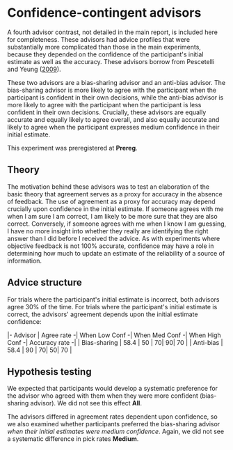 # Confidence-contingent advisors

A fourth advisor contrast, not detailed in the main report, is included here for completeness.
These advisors had advice profiles that were substantially more complicated than those in the main experiments, because they depended on the confidence of the participant's initial estimate as well as the accuracy.
These advisors borrow from Pescetelli and Yeung ([2009](http://doi.apa.org/getdoi.cfm?doi=10.1037/xge0000960)).

These two advisors are a bias-sharing advisor and an anti-bias advisor.
The bias-sharing advisor is more likely to agree with the participant when the participant is confident in their own decisions, while the anti-bias advisor is more likely to agree with the participant when the participant is less confident in their own decisions.
Crucially, these advisors are equally accurate and equally likely to agree overall, and also equally accurate and likely to agree when the participant expresses medium confidence in their initial estimate.

This experiment was preregistered at __Prereg__.

## Theory

The motivation behind these advisors was to test an elaboration of the basic theory that agreement serves as a proxy for accuracy in the absence of feedback. 
The use of agreement as a proxy for accuracy may depend crucially upon confidence in the initial estimate.
If someone agrees with me when I am sure I am correct, I am likely to be more sure that they are also correct.
Conversely, if someone agrees with me when I know I am guessing, I have no more insight into whether they really are identifying the right answer than I did before I received the advice.
As with experiments where objective feedback is not 100% accurate, confidence may have a role in determining how much to update an estimate of the reliability of a source of information.

## Advice structure

For trials where the participant's initial estimate is incorrect, both advisors agree 30% of the time. 
For trials where the participant's initial estimate is correct, the advisors' agreement depends upon the initial estimate confidence: 

|- Advisor      | Agree rate -| When Low Conf -| When Med Conf -| When High Conf -| Accuracy rate -|
| Bias-sharing  |       58.4  |             50 |              70|               90|             70 |
| Anti-bias     |       58.4  |             90 |              70|               50|             70 |


## Hypothesis testing

We expected that participants would develop a systematic preference for the advisor who agreed with them when they were more confident (bias-sharing advisor). 
We did not see this effect __All__.

The advisors differed in agreement rates dependent upon confidence, so we also examined whether participants preferred the bias-sharing advisor _when their initial estimates were medium confidence_. 
Again, we did not see a systematic difference in pick rates __Medium__.
